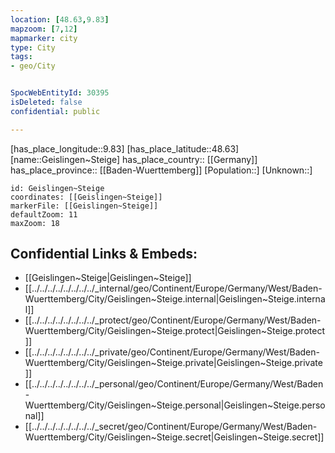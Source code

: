 ```yaml
---
location: [48.63,9.83] 
mapzoom: [7,12] 
mapmarker: city 
type: City
tags:
- geo/City


SpocWebEntityId: 30395
isDeleted: false
confidential: public

---
```

[has_place_longitude::9.83] 
[has_place_latitude::48.63] 
[name::Geislingen~Steige] 
has_place_country:: [[Germany]]  
has_place_province:: [[Baden-Wuerttemberg]] 
[Population::] 
[Unknown::] 


```leaflet
id: Geislingen~Steige
coordinates: [[Geislingen~Steige]] 
markerFile: [[Geislingen~Steige]] 
defaultZoom: 11 
maxZoom: 18
```


## Confidential Links & Embeds: 
- [[Geislingen~Steige|Geislingen~Steige]]  
- [[../../../../../../../../_internal/geo/Continent/Europe/Germany/West/Baden-Wuerttemberg/City/Geislingen~Steige.internal|Geislingen~Steige.internal]] 
- [[../../../../../../../../_protect/geo/Continent/Europe/Germany/West/Baden-Wuerttemberg/City/Geislingen~Steige.protect|Geislingen~Steige.protect]] 
- [[../../../../../../../../_private/geo/Continent/Europe/Germany/West/Baden-Wuerttemberg/City/Geislingen~Steige.private|Geislingen~Steige.private]] 
- [[../../../../../../../../_personal/geo/Continent/Europe/Germany/West/Baden-Wuerttemberg/City/Geislingen~Steige.personal|Geislingen~Steige.personal]] 
- [[../../../../../../../../_secret/geo/Continent/Europe/Germany/West/Baden-Wuerttemberg/City/Geislingen~Steige.secret|Geislingen~Steige.secret]] 
